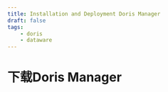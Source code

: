 ```yaml
---
title: Installation and Deployment Doris Manager
draft: false
tags:
    - doris
    - dataware
---
```


# 下载Doris Manager
